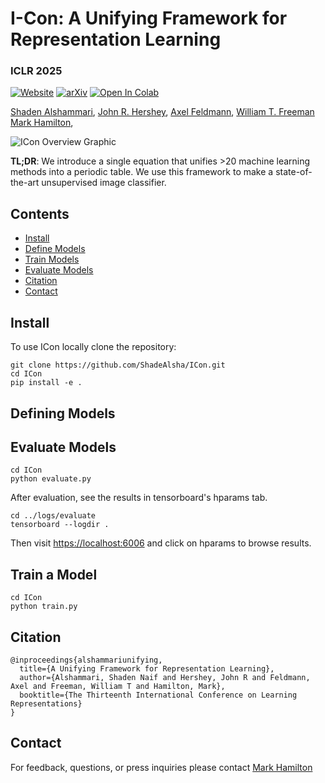 # I-Con: A Unifying Framework for Representation Learning
###  ICLR 2025


[![Website](https://img.shields.io/badge/ICon-%F0%9F%8C%90Website-purple?style=flat)](https://aka.ms/i-con) [![arXiv](https://img.shields.io/badge/arXiv-2406.05629-b31b1b.svg)](https://openreview.net/pdf?id=WfaQrKCr4X) [![Open In Colab](https://colab.research.google.com/assets/colab-badge.svg)](https://colab.research.google.com/drive/11iYe8_nFoaQbFCXVQa-a4NJRQRVnV-9B?usp=sharing)


[Shaden Alshammari](http://shadealsha.github.io),
[John R. Hershey](https://research.google/people/john-hershey/),
[Axel Feldmann](https://feldmann.nyc/),
[William T. Freeman](https://billf.mit.edu/about/bio)
[Mark Hamilton](https://mhamilton.net/),

![ICon Overview Graphic](https://mhamilton.net/images/periodic_table.svg)

**TL;DR**: We introduce a single equation that unifies >20 machine learning methods into a periodic table. We use this framework to make a state-of-the-art unsupervised image classifier.

## Contents
<!--ts-->
   * [Install](#install)
   * [Define Models](#define-model)
   * [Train Models](#train-model)
   * [Evaluate Models](#evaluate-models)
   * [Citation](#citation)
   * [Contact](#contact)
<!--te-->

## Install

To use ICon locally clone the repository:

```shell script
git clone https://github.com/ShadeAlsha/ICon.git
cd ICon
pip install -e .
```


## Defining Models



## Evaluate Models

```shell
cd ICon
python evaluate.py
```

After evaluation, see the results in tensorboard's hparams tab. 

```shell
cd ../logs/evaluate
tensorboard --logdir .
```

Then visit [https://localhost:6006](https://localhost:6006) and click on hparams to browse results.


## Train a Model

```shell
cd ICon
python train.py
```

## Citation

```
@inproceedings{alshammariunifying,
  title={A Unifying Framework for Representation Learning},
  author={Alshammari, Shaden Naif and Hershey, John R and Feldmann, Axel and Freeman, William T and Hamilton, Mark},
  booktitle={The Thirteenth International Conference on Learning Representations}
}
```

## Contact

For feedback, questions, or press inquiries please contact [Mark Hamilton](mailto:markth@mit.edu)
